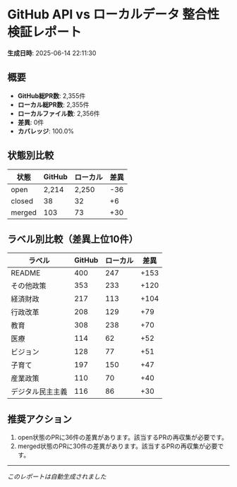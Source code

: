 # GitHub API vs ローカルデータ 整合性検証レポート

**生成日時**: 2025-06-14 22:11:30

## 概要

- **GitHub総PR数**: 2,355件
- **ローカル総PR数**: 2,355件
- **ローカルファイル数**: 2,356件
- **差異**: 0件
- **カバレッジ**: 100.0%

## 状態別比較

| 状態 | GitHub | ローカル | 差異 |
|------|--------|----------|------|
| open | 2,214 | 2,250 | -36 |
| closed | 38 | 32 | +6 |
| merged | 103 | 73 | +30 |

## ラベル別比較（差異上位10件）

| ラベル | GitHub | ローカル | 差異 |
|--------|--------|----------|------|
| README | 400 | 247 | +153 |
| その他政策 | 353 | 233 | +120 |
| 経済財政 | 217 | 113 | +104 |
| 行政改革 | 208 | 129 | +79 |
| 教育 | 308 | 238 | +70 |
| 医療 | 114 | 62 | +52 |
| ビジョン | 128 | 77 | +51 |
| 子育て | 197 | 150 | +47 |
| 産業政策 | 110 | 70 | +40 |
| デジタル民主主義 | 116 | 86 | +30 |

## 推奨アクション

1. open状態のPRに36件の差異があります。該当するPRの再収集が必要です。
2. merged状態のPRに30件の差異があります。該当するPRの再収集が必要です。

---
*このレポートは自動生成されました*